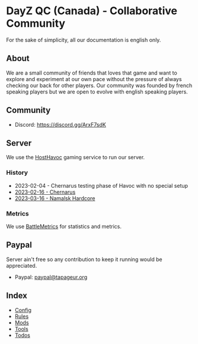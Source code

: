 # DayZ QC (Canada) - Collaborative Community

For the sake of simplicity, all our documentation is english only.

## About

We are a small community of friends that loves that game and want to explore and experiment at our own pace without the pressure of always checking our back for other players. Our community was founded by french speaking players but we are open to evolve with english speaking players.

## Community 

* Discord: https://discord.gg/ArxF7sdK

## Server

We use the [HostHavoc](https://hosthavoc.com/) gaming service to run our server.

### History

* 2023-02-04 - Chernarus testing phase of Havoc with no special setup
* [2023-02-16 - Chernarus](https://github.com/tapageur/workspace-dayz-havoc/blob/main/documentation/2023-02-16-chernarus-mods-infos.md)
* [2023-03-16 - Namalsk Hardcore](https://github.com/tapageur/workspace-dayz-havoc/blob/main/documentation/2023-03-16-namalsk-mods-infos.md)

### Metrics

We use [BattleMetrics](https://www.battlemetrics.com/servers/dayz/18619012) for statistics and metrics.

## Paypal

Server ain't free so any contribution to keep it running would be appreciated.

* Paypal: paypal@tapageur.org

## Index

* [Config](https://github.com/tapageur/workspace-dayz-havoc/tree/main/config)
* [Rules](https://github.com/tapageur/workspace-dayz-havoc/blob/main/documentation/rules.md)
* [Mods](https://github.com/tapageur/workspace-dayz-havoc/blob/main/documentation/2023-03-16-namalsk-mods-infos.md)
* [Tools](https://github.com/tapageur/workspace-dayz-havoc/blob/main/documentation/tools.md)
* [Todos](https://github.com/tapageur/workspace-dayz-havoc/blob/main/documentation/todos.md)
